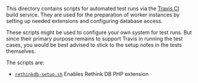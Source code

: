This directory contains scripts for automated test runs via the [Travis CI](http://travis-ci.org) build service. They are used for the preparation of worker instances by setting up needed extensions and configuring database access.

These scripts might be used to configure your own system for test runs. But since their primary purpose remains to support Travis in running the test cases, you would be best advised to stick to the setup notes in the tests themselves.

The scripts are:

 - [`rethinkdb-setup.sh`](rethinkdb-setup.sh)
   Enables Rethink DB PHP extension